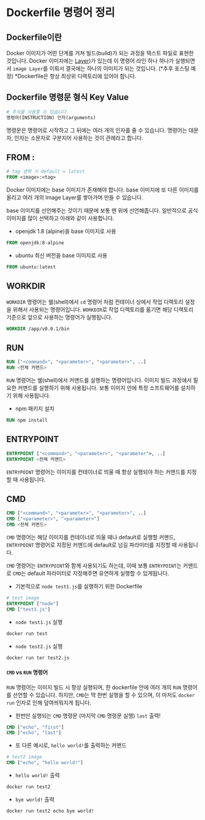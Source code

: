 # Dockerfile 명령어 정리

## Dockerfile이란 
Docker 이미지가 어떤 단계를 거쳐 빌드(build)가 되는 과정을 텍스트 파일로 표현한 것입니다. Docker 이미지에는 [Layer](https://eqfwcev123.github.io/2020/01/30/%EB%8F%84%EC%BB%A4/docker-image-layer/))가 있는데 이 명령어 라인 하나 하나가 실행되면서 `image Layer`를 이뤄서 결국에는 하나의 이미지가 되는 것입니다. (*추후 포스팅 예정)
*Dockerfile은 항상 최상위 디렉토리에 있어야 합니다.

## Dockerfile 명령문 형식 Key Value
```dockerfile
# 주석을 사용할 수 있습니다.
명령어(INSTRUCTION) 인자(arguments)
```
명령문은 명령어로 시작하고 그 뒤에는 여러 개의 인자를 줄 수 있습니다.
명령어는 대문자, 인자는 소문자로 구분지어 사용하는 것이 관례라고 합니다.

## FROM <image>:<tag>
```dockerfile
# tag 생략 시 default = latest
FROM <image>:<tag>
```
Docker 이미지에는 base 이미지가 존재해야 합니다. base 이미지에 또 다른 이미지를 올리고 여러 개의 Image Layer를 쌓아가며 만들 수 있습니다.

base 이미지를 선언해주는 것이기 때문에 보통 맨 위에 선언해줍니다. 일반적으로 공식 이미지를 많이 선택하고 아래와 같이 사용합니다.

* openjdk 1.8 (alpine)을 base 이미지로 사용
```dockerfile
FROM openjdk:8-alpine
```

* ubuntu 최신 버전을 base 이미지로 사용
```dockerfile
FROM ubuntu:latest
```

## WORKDIR
`WORKDIR` 명령어는 쉘(shell)에서 `cd` 명령어 처럼 컨테이너 상에서 작업 디렉토리 설정을 위해서 사용되는 명령어입니다. `WORKDIR`로 작업 디렉토리를 옮기면 해당 디렉토리 기준으로 앞으로 사용하는 명령어가 실행됩니다.

```dockerfile
WORKDIR /app/v0.0.1/bin
```

## RUN
```dockerfile
RUN ["<command>", "<parameter>", "<parameter>", ..]
RUN <전체 커맨드>
```
`RUN` 명령어는 쉘(shell)에서 커맨드를 실행하는 명령어입니다. 이미지 빌드 과정에서 필요한 커맨드를 실행하기 위해 사용됩니다. 보통 이미지 안에 특정 소프트웨어를 설치하기 위해 사용됩니다.

* npm 패키지 설치
```dockerfile
RUN npm install
```

## ENTRYPOINT
```dockerfile
ENTRYPOINT ["<command>", "<parameter>", "<parameter">, ..]
ENTRYPOINT <전체 커맨드>
```
`ENTRYPOINT` 명령어는 이미지를 컨테이너로 띄울 때 항상 실행되야 하는 커맨드를 지정할 때 사용됩니다. 

## CMD
```dockerfile
CMD ["<command>", "<parameter>", "<parameter>", ..]
CMD ["<parameter>", "<parameter>"]
CMD <전체 커맨드>
```

`CMD` 명령어는 해당 이미지를 컨테이너로 띄울 때나 default로 실행할 커맨드, `ENTRYPOINT` 명령어로 지정된 커맨드에 default로 넘길 파라미터를 지정할 때 사용됩니다.

`CMD` 명령어는 `ENTRYPOINT`와 함께 사용되기도 하는데, 이때 보통 `ENTRYPOINT`는 커맨드로 `CMD`는 default 파라미터로 지정해주면 유연하게 실행할 수 있게됩니다.

* 기본적으로 `node test1.js`를 실행하기 위한 Dockerfile
```dockerfile
# test image
ENTRYPOINT ["node"]
CMD ["test1.js"]
```

* `node test1.js` 실행
```dockerfile
docker run test
```

* `node test2.js` 실행
```dockerfile
docker run ter test2.js
```

#### `CMD`  vs  `RUN` 명령어
`RUN` 명령어는 이미지 빌드 시 항상 실행되며, 한 dockerfile 안에 여러 개의 `RUN` 명령어를 선언할 수 있습니다.
하지만, `CMD`는 딱 한번 실행을 할 수 있으며, 이 마저도 `docker run` 인자로 인해 덮여씌워지게 됩니다.

* 한번만 실행되는 `CMD` 명령문 (마지막 `CMD` 명령문 실행)
`last` 출력!
```dockerfile
CMD ["echo", "first"]
CMD ["echo", "last"]
```

* 또 다른 예시로, `hello world!`를 출력하는 커맨드
```dockerfile
# test2 image
CMD ["echo", "hello world!"]
```

* `hello world!` 출력
```dockerfile
docker run test2
```

* `bye world!` 출력
```dockerfile
docker run test2 echo bye world!
```